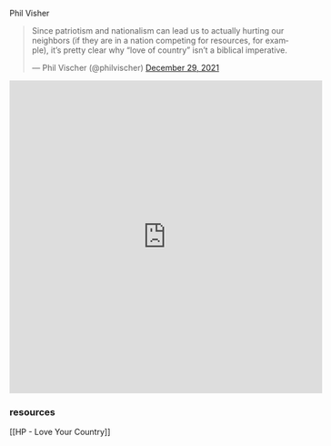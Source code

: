 Phil Visher 

<blockquote class="twitter-tweet"><p lang="en" dir="ltr">Since patriotism and nationalism can lead us to actually hurting our neighbors (if they are in a nation competing for resources, for example), it’s pretty clear why “love of country” isn’t a biblical imperative.</p>&mdash; Phil Vischer (@philvischer) <a href="https://twitter.com/philvischer/status/1476256127511891976?ref_src=twsrc%5Etfw">December 29, 2021</a></blockquote> <script async src="https://platform.twitter.com/widgets.js" charset="utf-8"></script>



<iframe
border=0
frameborder=0
height=550
width=550  		
src="https://twitter.com/philvischer/status/1476256127511891976?s=20">
</iframe>





### resources
[[HP - Love Your Country]] 